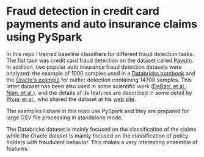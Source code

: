 # Fraud detection in credit card payments and auto insurance claims using PySpark
In this repo I trained baseline classifiers for different fraud detection tasks. The fist task was credit card fraud detection on the dataset called [Paysim](https://github.com/EdgarLopezPhD/PaySim). In addition, two popular auto insurance fraud detection datasets were analyzed: the example of 1000 samples used in a [Databricks notebook](https://databricks-prod-cloudfront.cloud.databricks.com/public/4027ec902e239c93eaaa8714f173bcfc/4954928053318020/1058911316420443/167703932442645/latest.html) and the [Oracle's example](https://blogs.oracle.com/datamining/fraud-and-anomaly-detection-made-simple) for outlier detection containing 14700 samples. This latter dataset has been also used in some scientific work ([DeBarr, et al.][1]; [Nian, et al.][2]), and the details of its features are described in some detail by [Phua, et al.][3], who shared the dataset at his [web site](http://clifton.phua.googlepages.com/minority-report-data.zip).  

The examples I share in this repo use PySpark and they are prepared for large CSV file processing in standalone mode.

The Databricks dataset is mainly focused on the classification of the claims while the Oracle dataset is mainly focused on the classification of policy holders with fraudulent behavior. This makes a very interesting ensemble of features.

[1]: http://worldcomp-proceedings.com/proc/p2013/DMI8055.pdf "DeBarr, D., & Wechsler, H. (2013, January). Fraud detection using reputation features, SVMs, and random forests. In Proceedings of the International Conference on Data Mining (DMIN) (p. 1). The Steering Committee of The World Congress in Computer Science, Computer Engineering and Applied Computing (WorldComp)."

[2]: https://doi.org/10.1016/j.jfds.2016.03.001 "Nian, K., Zhang, H., Tayal, A., Coleman, T., & Li, Y. (2016). Auto insurance fraud detection using unsupervised spectral ranking for anomaly. The Journal of Finance and Data Science, 2(1), 58-75."

[3]: https://sites.google.com/site/cliftonphua/minority-report.pdf "Phua, C., Alahakoon, D., & Lee, V. (2004). Minority report in fraud detection: classification of skewed data. Acm sigkdd explorations newsletter, 6(1), 50-59."

